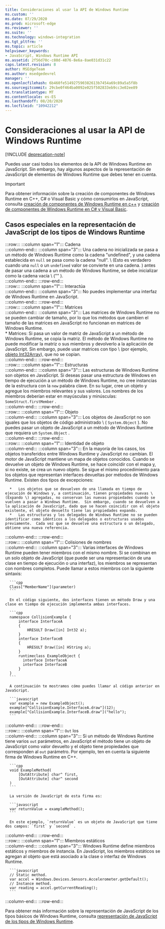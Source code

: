 ```yaml
---
title: Consideraciones al usar la API de Windows Runtime
ms.custom: ''
ms.date: 07/29/2020
ms.prod: microsoft-edge
ms.reviewer: ''
ms.suite: ''
ms.technology: windows-integration
ms.tgt_pltfrm: ''
ms.topic: article
helpviewer_keywords:
- JavaScript, Windows Runtime API
ms.assetid: 2f56d70c-c80d-4876-8e6a-8ae031d31c22
caps.latest.revision: 8
author: MSEdgeTeam
ms.author: msedgedevrel
manager: ''
ms.openlocfilehash: 6b460fe514927590382613b7454a69c89a5a5f8b
ms.sourcegitcommit: 29cbe0f464ba0092e025f502833eb9cc3e02ee89
ms.translationtype: MT
ms.contentlocale: es-ES
ms.lasthandoff: 08/20/2020
ms.locfileid: "10942212"
---
```

# Consideraciones al usar la API de Windows Runtime  

[!INCLUDE [deprecation-note](../includes/legacy-edge-note.md)]  

Puedes usar casi todos los elementos de la API de Windows Runtime en JavaScript.  Sin embargo, hay algunos aspectos de la representación de JavaScript de elementos de Windows Runtime que debes tener en cuenta.  

> [!IMPORTANT]
> Para obtener información sobre la creación de componentes de Windows Runtime en C++, C# o Visual Basic y cómo consumirlos en JavaScript, consulta [creación de componentes de Windows Runtime en c++][WindowsUwpComponentsCreatingCpp] y [creación de componentes de Windows Runtime en C# y Visual Basic][WindowsUwpComponentsCreatingCsharpVb].  

## Casos especiales en la representación de JavaScript de los tipos de Windows Runtime  

:::row:::
   :::column span="1":::
      Cadena  
   :::column-end:::
   :::column span="3":::
      Una cadena no inicializada se pasa a un método de Windows Runtime como la cadena "undefined", y una cadena establecida en `null` se pasa como la cadena "null".  \ (Esto es verdadero cuando una `null` o un `undefined` valor se convierte en una cadena. \) antes de pasar una cadena a un método de Windows Runtime, se debe inicializar como la cadena vacía \ ("" \).  
   :::column-end:::
:::row-end:::  
:::row:::
   :::column span="1":::
      Interactúa  
   :::column-end:::
   :::column span="3":::
      No puedes implementar una interfaz de Windows Runtime en JavaScript.  
   :::column-end:::
:::row-end:::  
:::row:::
   :::column span="1":::
      Matrices  
   :::column-end:::
   :::column span="3":::
      Las matrices de Windows Runtime no se pueden cambiar de tamaño, por lo que los métodos que cambien el tamaño de las matrices en JavaScript no funcionan en matrices de Windows Runtime.  
      *   Matrices: Si pasa un valor de matriz de JavaScript a un método de Windows Runtime, se copia la matriz.  El método de Windows Runtime no puede modificar la matriz o sus miembros y devolverlo a la aplicación de JavaScript.  Sin embargo, puede usar matrices con tipo \ (por ejemplo, [objeto Int32Array][MDNInt32array]\), que no se copian.  
   :::column-end:::
:::row-end:::  
:::row:::
   :::column span="1":::
      Estructuras  
   :::column-end:::
   :::column span="3":::
      Las estructuras de Windows Runtime son objetos en JavaScript.  Si deseas pasar una estructura de Windows en tiempo de ejecución a un método de Windows Runtime, no cree instancias de la estructura con la `new` palabra clave.  En su lugar, cree un objeto y agregue los miembros relevantes y sus valores.  Los nombres de los miembros deberían estar en mayúsculas y minúsculas: `SomeStruct.firstMember` .  
   :::column-end:::
:::row-end:::  
:::row:::
   :::column span="1":::
      Objeto  
   :::column-end:::
   :::column span="3":::
      Los objetos de JavaScript no son iguales que los objetos de código administrado \ ( `System.Object` \).  No puedes pasar un objeto de JavaScript a un método de Windows Runtime que requiera un `System.Object` .  
   :::column-end:::
:::row-end:::  
:::row:::
   :::column span="1":::
      Identidad de objeto  
   :::column-end:::
   :::column span="3":::
      En la mayoría de los casos, los objetos transferidos entre Windows Runtime y JavaScript no cambian.  El motor de JavaScript mantiene un mapa de objetos conocidos.  Cuando se devuelve un objeto de Windows Runtime, se hace coincidir con el mapa y, si no existe, se crea un nuevo objeto.  Se sigue el mismo procedimiento para los objetos que representan interfaces devueltas por métodos de Windows Runtime.  Existen dos tipos de excepciones:  
      
      *   Los objetos que se devuelven de una llamada en tiempo de ejecución de Windows y, a continuación, tienen propiedades nuevas \ (Expando \) agregadas, no conservan las nuevas propiedades cuando se vuelven a pasar a Windows Runtime.  Sin embargo, cuando se devuelven a la aplicación de JavaScript, dado que se hacen coincidir con el objeto existente, el objeto devuelto tiene las propiedades expando.  
      *   Las estructuras y los delegados de Windows Runtime no se pueden identificar como idénticos a los delegados o estructuras usados previamente.  Cada vez que se devuelve una estructura o un delegado, obtiene una nueva referencia.  
   :::column-end:::
:::row-end:::  
:::row:::
   :::column span="1":::
      Colisiones de nombres  
   :::column-end:::
   :::column span="3":::
      Varias interfaces de Windows Runtime pueden tener miembros con el mismo nombre.  Si se combinan en un solo objeto de JavaScript (que puede ser una representación de una clase en tiempo de ejecución o una interfaz), los miembros se representan con nombres completos.  Puede llamar a estos miembros con la siguiente sintaxis:  
      
      ```cpp
      Class["MemberName"](parameter)
      ```  
      
      En el código siguiente, dos interfaces tienen un método Draw y una clase en tiempo de ejecución implementa ambas interfaces.  
      
      ```cpp
      namespace CollisionExample {
          interface InterfaceA
          {
              HRESULT Draw([in] Int32 a);
          }
          interface InterfaceB
          {
              HRESULT Draw([in] HString a);
          }
          runtimeclass ExampleObject {
            interface InterfaceA
            interface InterfaceB
          }
      }
      ```  
      
      A continuación te mostramos cómo puedes llamar al código anterior en JavaScript.  
      
      ```javascript
      var example = new ExampleObject();
      example["CollisionExample.InterfaceA.draw"](12);
      example["CollisionExample.InterfaceB.draw"]("hello");
      ```  
   :::column-end:::
:::row-end:::  
:::row:::
   :::column span="1":::
      `Out` los  
   :::column-end:::
   :::column span="3":::
      Si un método de Windows Runtime tiene varios `out` parámetros, en JavaScript el método tiene un objeto de JavaScript como valor devuelto y el objeto tiene propiedades que corresponden al `out` parámetro.  Por ejemplo, ten en cuenta la siguiente firma de Windows Runtime en C++.  
      
      ```cpp
      void ExampleMethod(
          [OutAttribute] char^ first,
          [OutAttribute] char^ second
      )
      ```  
      
      La versión de JavaScript de esta firma es:  
      
      ```javascript
      var returnValue = exampleMethod();
      ```  
      
      En este ejemplo, `returnValue` es un objeto de JavaScript que tiene dos campos: `first` y `second` .  
   :::column-end:::
:::row-end:::  
:::row:::
   :::column span="1":::
      Miembros estáticos  
   :::column-end:::
   :::column span="3":::
      Windows Runtime define miembros estáticos y miembros de instancia.  En JavaScript, los miembros estáticos se agregan al objeto que está asociado a la clase o interfaz de Windows Runtime.  
      
      ```javascript
      // Static method.
      var accel = Windows.Devices.Sensors.Accelerometer.getDefault();
      // Instance method.
      var reading = accel.getCurrentReading();
      ```  
   :::column-end:::
:::row-end:::  
    
Para obtener más información sobre la representación de JavaScript de los tipos básicos de Windows Runtime, consulta [representación de JavaScript de los tipos de Windows Runtime][WindowsRuntimeJavascriptTypes].  

<!-- links -->  
 
[WindowsRuntimeJavascriptTypes]: ./javascript-representation-of-windows-runtime-types.md "Representación de JavaScript de tipos de Windows Runtime | Microsoft docs"

[WindowsUwpComponentsCreatingCpp]: /windows/uwp/winrt-components/creating-windows-runtime-components-in-cpp "Componentes de Windows en tiempo de ejecución con C++/CX | Microsoft docs"  
[WindowsUwpComponentsCreatingCsharpVb]: /windows/uwp/winrt-components/creating-windows-runtime-components-in-csharp-and-visual-basic "Componentes de Windows en tiempo de ejecución con C# y Visual Basic | Microsoft docs"  

[MDNInt32array]: https://developer.mozilla.org/docs/Web/JavaScript/Reference/Global_Objects/Int32Array "Int32Array | MDN"  
